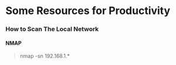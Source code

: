 # Some Resources for Productivity

### How to Scan The Local Network

#### NMAP
> nmap -sn 192.168.1.*
